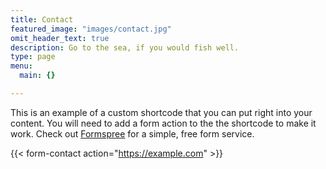 ```yaml
---
title: Contact
featured_image: "images/contact.jpg"
omit_header_text: true
description: Go to the sea, if you would fish well.
type: page
menu:
  main: {}

---
```



This is an example of a custom shortcode that you can put right into your content. You will need to add a form action to the the shortcode to make it work. Check out [Formspree](https://formspree.io/) for a simple, free form service.

{{< form-contact action="https://example.com"  >}}
